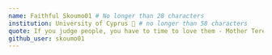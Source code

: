 ```yaml
---
name: Faithful Skoumo01 # No longer than 28 characters
institution: University of Cyprus 🚩 # no longer than 58 characters
quote: If you judge people, you have to time to love them - Mother Teresa # no longer than 100 characters, avoid using quotes(") to guarantee the format remains the same.
github_user: skoumo01
---
```

